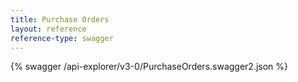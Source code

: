 ```yaml
---
title: Purchase Orders
layout: reference
reference-type: swagger
---
```




{% swagger /api-explorer/v3-0/PurchaseOrders.swagger2.json %}
